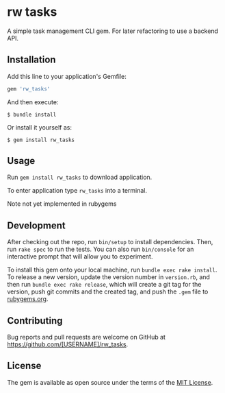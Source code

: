 # rw tasks

A simple task management CLI gem. For later refactoring to use a backend API.

## Installation

Add this line to your application's Gemfile:

```ruby
gem 'rw_tasks'
```

And then execute:

    $ bundle install

Or install it yourself as:

    $ gem install rw_tasks

## Usage

Run `gem install rw_tasks` to download application.

To enter application type `rw_tasks` into a terminal.

Note not yet implemented in rubygems

## Development

After checking out the repo, run `bin/setup` to install dependencies. Then, run `rake spec` to run the tests. You can also run `bin/console` for an interactive prompt that will allow you to experiment.

To install this gem onto your local machine, run `bundle exec rake install`. To release a new version, update the version number in `version.rb`, and then run `bundle exec rake release`, which will create a git tag for the version, push git commits and the created tag, and push the `.gem` file to [rubygems.org](https://rubygems.org).

## Contributing

Bug reports and pull requests are welcome on GitHub at https://github.com/[USERNAME]/rw_tasks.

## License

The gem is available as open source under the terms of the [MIT License](https://opensource.org/licenses/MIT).
